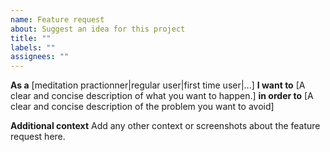 ```yaml
---
name: Feature request
about: Suggest an idea for this project
title: ""
labels: ""
assignees: ""
---
```


**As a** [meditation practionner|regular user|first time user|...] **I want to** [A clear and concise description of what you want to happen.] **in order to** [A clear and concise description of the problem you want to avoid]

**Additional context**
Add any other context or screenshots about the feature request here.
